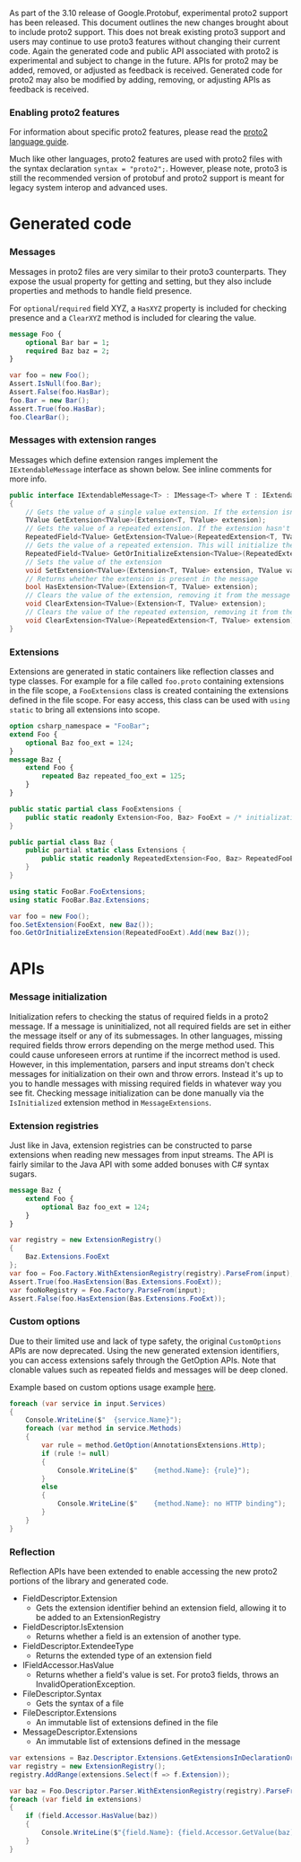 As part of the 3.10 release of Google.Protobuf, experimental proto2 support has been released. This document outlines the new changes brought about to include proto2 support. This does not break existing proto3 support and users may continue to use proto3 features without changing their current code. Again the generated code and public API associated with proto2 is experimental and subject to change in the future. APIs for proto2 may be added, removed, or adjusted as feedback is received.
Generated code for proto2 may also be modified by adding, removing, or adjusting APIs as feedback is received.

### Enabling proto2 features

For information about specific proto2 features, please read the [proto2 language guide](https://developers.google.com/protocol-buffers/docs/proto).

Much like other languages, proto2 features are used with proto2 files with the syntax declaration `syntax = "proto2";`. However, please note, proto3 is still the recommended version of protobuf and proto2 support is meant for legacy system interop and advanced uses.

# Generated code

### Messages

Messages in proto2 files are very similar to their proto3 counterparts. They expose the usual property for getting and setting,  but they also include properties and methods to handle field presence.

For `optional`/`required` field XYZ, a `HasXYZ` property is included for checking presence and a `ClearXYZ` method is included for clearing the value.

```proto
message Foo {
    optional Bar bar = 1;
    required Baz baz = 2;
}
```
```cs
var foo = new Foo();
Assert.IsNull(foo.Bar);
Assert.False(foo.HasBar);
foo.Bar = new Bar();
Assert.True(foo.HasBar);
foo.ClearBar();
```

### Messages with extension ranges

Messages which define extension ranges implement the `IExtendableMessage` interface as shown below.
See inline comments for more info.

```cs
public interface IExtendableMessage<T> : IMessage<T> where T : IExtendableMessage<T>
{
    // Gets the value of a single value extension. If the extension isn't present, this returns the default value.
    TValue GetExtension<TValue>(Extension<T, TValue> extension);
    // Gets the value of a repeated extension. If the extension hasn't been set, this returns null to prevent unnecessary allocations.
    RepeatedField<TValue> GetExtension<TValue>(RepeatedExtension<T, TValue> extension);
    // Gets the value of a repeated extension. This will initialize the value of the repeated field and will never return null.
    RepeatedField<TValue> GetOrInitializeExtension<TValue>(RepeatedExtension<T, TValue> extension);
    // Sets the value of the extension
    void SetExtension<TValue>(Extension<T, TValue> extension, TValue value);
    // Returns whether the extension is present in the message
    bool HasExtension<TValue>(Extension<T, TValue> extension);
    // Clears the value of the extension, removing it from the message
    void ClearExtension<TValue>(Extension<T, TValue> extension);
    // Clears the value of the repeated extension, removing it from the message. Calling GetExtension after this will always return null.
    void ClearExtension<TValue>(RepeatedExtension<T, TValue> extension);
}
```

### Extensions

Extensions are generated in static containers like reflection classes and type classes. 
For example for a file called `foo.proto` containing extensions in the file scope, a 
`FooExtensions` class is created containing the extensions defined in the file scope.
For easy access, this class can be used with `using static` to bring all extensions into scope.

```proto
option csharp_namespace = "FooBar";
extend Foo {
    optional Baz foo_ext = 124;
}
message Baz {
    extend Foo {
        repeated Baz repeated_foo_ext = 125;
    }
}
```
```cs
public static partial class FooExtensions {
    public static readonly Extension<Foo, Baz> FooExt = /* initialization */;
}

public partial class Baz {
    public partial static class Extensions {
        public static readonly RepeatedExtension<Foo, Baz> RepeatedFooExt = /* initialization */;
    }
}
```
```cs
using static FooBar.FooExtensions;
using static FooBar.Baz.Extensions;

var foo = new Foo();
foo.SetExtension(FooExt, new Baz());
foo.GetOrInitializeExtension(RepeatedFooExt).Add(new Baz());
```

# APIs

### Message initialization

Initialization refers to checking the status of required fields in a proto2 message. If a message is uninitialized, not all required fields are set in either the message itself or any of its submessages. In other languages, missing required fields throw errors depending on the merge method used. This could cause unforeseen errors at runtime if the incorrect method is used. 
However, in this implementation, parsers and input streams don't check messages for initialization on their own and throw errors. Instead it's up to you to handle messages with missing required fields in whatever way you see fit.
Checking message initialization can be done manually via the `IsInitialized` extension method in `MessageExtensions`.

### Extension registries

Just like in Java, extension registries can be constructed to parse extensions when reading new messages
from input streams. The API is fairly similar to the Java API with some added bonuses with C# syntax sugars.

```proto
message Baz {
    extend Foo {
        optional Baz foo_ext = 124;
    }
}
```
```cs
var registry = new ExtensionRegistry() 
{ 
    Baz.Extensions.FooExt
};
var foo = Foo.Factory.WithExtensionRegistry(registry).ParseFrom(input);
Assert.True(foo.HasExtension(Bas.Extensions.FooExt));
var fooNoRegistry = Foo.Factory.ParseFrom(input);
Assert.False(foo.HasExtension(Bas.Extensions.FooExt));
```

### Custom options

Due to their limited use and lack of type safety, the original `CustomOptions` APIs are now deprecated. Using the new generated extension identifiers, you can access extensions safely through the GetOption APIs. Note that clonable values such as 
repeated fields and messages will be deep cloned.

Example based on custom options usage example [here](https://github.com/protocolbuffers/protobuf/issues/5007#issuecomment-411604515).
```cs
foreach (var service in input.Services)
{
    Console.WriteLine($"  {service.Name}");
    foreach (var method in service.Methods)
    {
        var rule = method.GetOption(AnnotationsExtensions.Http);
        if (rule != null)
        {
            Console.WriteLine($"    {method.Name}: {rule}");
        }
        else
        {
            Console.WriteLine($"    {method.Name}: no HTTP binding");
        }
    }
}
```

### Reflection

Reflection APIs have been extended to enable accessing the new proto2 portions of the library and generated code.

 * FieldDescriptor.Extension
    * Gets the extension identifier behind an extension field, allowing it to be added to an ExtensionRegistry
 * FieldDescriptor.IsExtension
    * Returns whether a field is an extension of another type.
 * FieldDescriptor.ExtendeeType
    * Returns the extended type of an extension field
 * IFieldAccessor.HasValue
    * Returns whether a field's value is set. For proto3 fields, throws an InvalidOperationException.
 * FileDescriptor.Syntax
    * Gets the syntax of a file
 * FileDescriptor.Extensions
    * An immutable list of extensions defined in the file
 * MessageDescriptor.Extensions
    * An immutable list of extensions defined in the message

```cs
var extensions = Baz.Descriptor.Extensions.GetExtensionsInDeclarationOrder(Foo.Descriptor);
var registry = new ExtensionRegistry();
registry.AddRange(extensions.Select(f => f.Extension));

var baz = Foo.Descriptor.Parser.WithExtensionRegistry(registry).ParseFrom(input);
foreach (var field in extensions)
{
    if (field.Accessor.HasValue(baz))
    {
        Console.WriteLine($"{field.Name}: {field.Accessor.GetValue(baz)}");
    }
}
```

